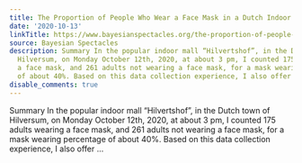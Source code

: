 ```yaml
---
title: The Proportion of People Who Wear a Face Mask in a Dutch Indoor Shopping Mall
date: '2020-10-13'
linkTitle: https://www.bayesianspectacles.org/the-proportion-of-people-who-wear-a-face-mask-in-a-dutch-indoor-shopping-mall/
source: Bayesian Spectacles
description: Summary In the popular indoor mall “Hilvertshof”, in the Dutch town of
  Hilversum, on Monday October 12th, 2020, at about 3 pm, I counted 175 adults wearing
  a face mask, and 261 adults not wearing a face mask, for a mask wearing percentage
  of about 40%. Based on this data collection experience, I also offer ...
disable_comments: true
---
```

Summary In the popular indoor mall “Hilvertshof”, in the Dutch town of Hilversum, on Monday October 12th, 2020, at about 3 pm, I counted 175 adults wearing a face mask, and 261 adults not wearing a face mask, for a mask wearing percentage of about 40%. Based on this data collection experience, I also offer ...